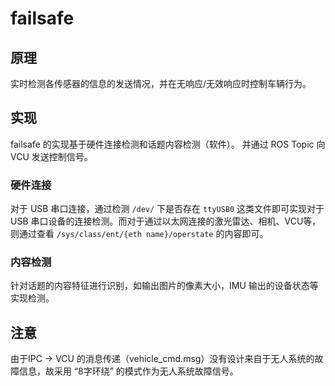 # failsafe

## 原理

实时检测各传感器的信息的发送情况，并在无响应/无效响应时控制车辆行为。

## 实现

failsafe 的实现基于硬件连接检测和话题内容检测（软件）。
并通过 ROS Topic 向 VCU 发送控制信号。

### 硬件连接

对于 USB 串口连接，通过检测 `/dev/` 下是否存在 `ttyUSB0` 这类文件即可实现对于 USB 串口设备的连接检测。而对于通过以太网连接的激光雷达、相机、VCU等，则通过查看 `/sys/class/ent/{eth name}/operstate` 的内容即可。

### 内容检测

针对话题的内容特征进行识别，如输出图片的像素大小，IMU 输出的设备状态等实现检测。

## 注意

由于IPC -> VCU 的消息传递（vehicle_cmd.msg）没有设计来自于无人系统的故障信息，故采用 “8字环绕” 的模式作为无人系统故障信号。